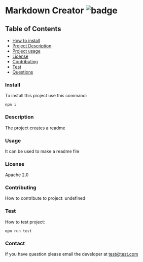 
# Markdown Creator ![badge](https://img.shields.io/badge/License-Apache%202.0-orange)
  
## Table of Contents

* [How to install](#install)  
* [Project Description](#description)
* [Project usage](#usage)
* [License](#license)
* [Contributing](#contributing)
* [Test](#test)
* [Questions](#contact)
  
### Install  
To install this project use this command:  
```  
npm i
```  
### Description
The project creates a readme 
### Usage
It can be used to make a readme file
### License
Apache 2.0
### Contributing
How to contribute to project:
undefined
### Test
How to test project:  
```
npm run test
```

### Contact
If you have question please email the developer at [test@test.com](test@test.com)
